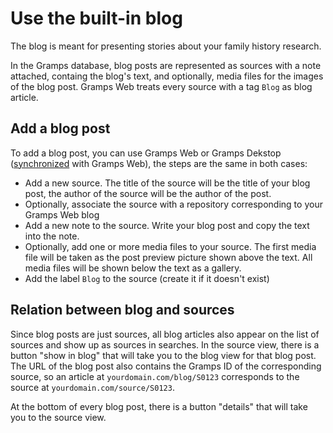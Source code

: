 # Use the built-in blog

The blog is meant for presenting stories about your family history research.

In the Gramps database, blog posts are represented as sources with a note attached, containg the blog's text, and optionally, media files for the images of the blog post. Gramps Web treats every source with a tag `Blog` as blog article.

## Add a blog post

To add a blog post, you can use Gramps Web or Gramps Dekstop ([synchronized](../administration/sync.md) with Gramps Web), the steps are the same in both cases:

- Add a new source. The title of the source will be the title of your blog post, the author of the source will be the author of the post.
- Optionally, associate the source with a repository corresponding to your Gramps Web blog
- Add a new note to the source. Write your blog post and copy the text into the note.
- Optionally, add one or more media files to your source. The first media file will be taken as the post preview picture shown above the text. All media files will be shown below the text as a gallery.
- Add the label `Blog` to the source (create it if it doesn't exist)

## Relation between blog and sources

Since blog posts are just sources, all blog articles also appear on the list of sources and show up as sources in searches. In the source view, there is a button "show in blog" that will take you to the blog view for that blog post. The URL of the blog post also contains the Gramps ID of the corresponding source, so an article at `yourdomain.com/blog/S0123` corresponds to the source at `yourdomain.com/source/S0123`.

At the bottom of every blog post, there is a button "details" that will take you to the source view.